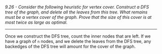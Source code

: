 *9.26 - Consider the following heuristic for vertex cover. Construct a DFS tree of the graph, and delete all the leaves from this tree. What remains must be a vertex cover of the graph. Prove that the size of this cover is at most twice as large as optimal.*
***
Once we construct the DFS tree, count the inner nodes that are left. If we have a graph of `n` nodes, and we delete the leaves from the DFS tree, any backedges of the DFS tree will amount for the cover of the graph.
